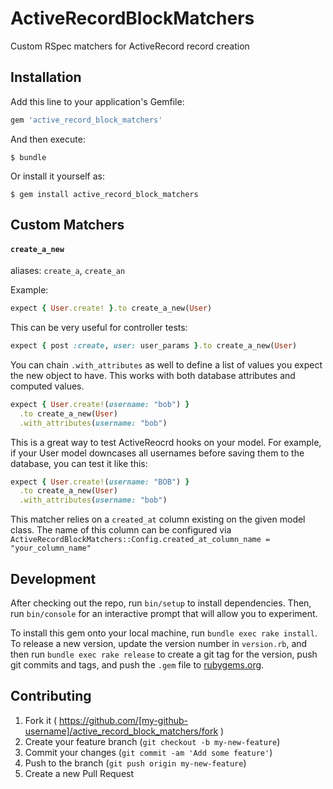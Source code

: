 # ActiveRecordBlockMatchers

Custom RSpec matchers for ActiveRecord record creation

## Installation

Add this line to your application's Gemfile:

```ruby
gem 'active_record_block_matchers'
```

And then execute:

    $ bundle

Or install it yourself as:

    $ gem install active_record_block_matchers

## Custom Matchers

#### `create_a_new`

aliases: `create_a`, `create_an`

Example:

```ruby
expect { User.create! }.to create_a_new(User)
```

This can be very useful for controller tests:

```ruby
expect { post :create, user: user_params }.to create_a_new(User)
```

You can chain `.with_attributes` as well to define a list of values you expect the new object to have.  This works with both database attributes and computed values.

```ruby
expect { User.create!(username: "bob") }
  .to create_a_new(User)
  .with_attributes(username: "bob")
```

This is a great way to test ActiveReocrd hooks on your model.  For example, if your User model downcases all usernames before saving them to the database, you can test it like this:

```ruby
expect { User.create!(username: "BOB") }
  .to create_a_new(User)
  .with_attributes(username: "bob")
```

This matcher relies on a `created_at` column existing on the given model class.  The name of this column can be configured via `ActiveRecordBlockMatchers::Config.created_at_column_name = "your_column_name"`

## Development

After checking out the repo, run `bin/setup` to install dependencies. Then, run `bin/console` for an interactive prompt that will allow you to experiment.

To install this gem onto your local machine, run `bundle exec rake install`. To release a new version, update the version number in `version.rb`, and then run `bundle exec rake release` to create a git tag for the version, push git commits and tags, and push the `.gem` file to [rubygems.org](https://rubygems.org).

## Contributing

1. Fork it ( https://github.com/[my-github-username]/active_record_block_matchers/fork )
2. Create your feature branch (`git checkout -b my-new-feature`)
3. Commit your changes (`git commit -am 'Add some feature'`)
4. Push to the branch (`git push origin my-new-feature`)
5. Create a new Pull Request
